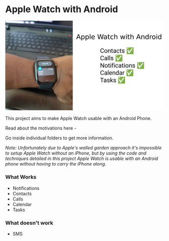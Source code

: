 # Apple Watch with Android

![Apple Watch with Android](./apple-watch-android-og.jpg)

This project aims to make Apple Watch usable with an Android Phone.

Read about the motivations here -

Go inside individual folders to get more information.

_Note: Unfortunately due to Apple's walled garden approach it's impossible to setup Apple Watch without an iPhone, but by using the code and techniques detailed in this project Apple Watch is usable with an Android phone without having to carry the iPhone along._

### What Works

- Notifications
- Contacts
- Calls
- Calendar
- Tasks

### What doesn't work

- SMS
